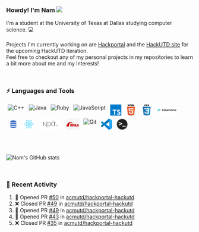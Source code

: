### Howdy! I'm Nam <img src="https://raw.githubusercontent.com/MartinHeinz/MartinHeinz/master/wave.gif" width="20px">
<!-- 👋 -->
I'm a student at the University of Texas at Dallas studying computer science. :computer:  
<br/>
Projects I'm currently working on are [Hackportal](https://github.com/acmutd/hackportal) and the [HackUTD site](https://github.com/acmutd/hackportal-hackutd) for the upcoming HackUTD iteration.  
Feel free to checkout any of my personal projects in my repositories to learn a bit more about me and my interests!

<br/>

### :zap: Languages and Tools  
<div style="flex">
<img src="https://raw.githubusercontent.com/jmnote/z-icons/master/svg/cpp.svg" alt="C++" height="30" style="vertical-align:top; margin:4px">
<img src="https://raw.githubusercontent.com/jmnote/z-icons/master/svg/java.svg" alt="Java" height="30" style="vertical-align:top; margin:4px">
<img src="https://raw.githubusercontent.com/jmnote/z-icons/master/svg/ruby.svg" alt="Ruby" height="30" style="vertical-align:top; margin:4px">
<img src="https://raw.githubusercontent.com/jmnote/z-icons/master/svg/javascript.svg" alt="JavaScript" height="30" style="vertical-align:top; margin:4px">
<img src="https://raw.githubusercontent.com/github/explore/80688e429a7d4ef2fca1e82350fe8e3517d3494d/topics/typescript/typescript.png" alt="TypeScript" height="30" style="vertical-align:top; margin:4px">
<img src="https://raw.githubusercontent.com/github/explore/80688e429a7d4ef2fca1e82350fe8e3517d3494d/topics/html/html.png" alt="HTML5" height="30" style="vertical-align:top; margin:4px">
<img src="https://raw.githubusercontent.com/github/explore/80688e429a7d4ef2fca1e82350fe8e3517d3494d/topics/css/css.png" alt="CSS" height="30" style="vertical-align:top; margin:4px">
<img src="icons/tailwind.png" alt="TailwindCSS" height="30" style="vertical-align:top; margin:4px">
<img src="https://raw.githubusercontent.com/github/explore/80688e429a7d4ef2fca1e82350fe8e3517d3494d/topics/sql/sql.png" alt="SQL" height="30" style="vertical-align:top; margin:4px">
<img src="https://raw.githubusercontent.com/github/explore/80688e429a7d4ef2fca1e82350fe8e3517d3494d/topics/react/react.png" alt="React" height="30" style="vertical-align:top; margin:4px">
<img src="icons/Nextjs.png" alt="Nextjs" height="30" style="vertical-align:top; margin:4px">
<img src="icons/RubyOnRails.png" alt="RubyOnRails" height="30" style="vertical-align:top; margin:4px">
<img src="https://raw.githubusercontent.com/jmnote/z-icons/master/svg/git.svg" alt="Git" height="30" style="vertical-align:top; margin:4px">
<img src="https://raw.githubusercontent.com/github/explore/80688e429a7d4ef2fca1e82350fe8e3517d3494d/topics/visual-studio-code/visual-studio-code.png" alt="VSCode" height="30" style="vertical-align:top; margin:4px">
<img src="https://raw.githubusercontent.com/github/explore/80688e429a7d4ef2fca1e82350fe8e3517d3494d/topics/terminal/terminal.png" alt="Terminal" height="30" style="vertical-align:top; margin:4px">
</div>

<br/><br/>

![Nam's GitHub stats](https://github-readme-stats.vercel.app/api?username=nam-t24&show_icons=true&theme=dracula&count_private=true&hide=stars)

<br/>

### :cowboy_hat_face: Recent Activity  
<!--START_SECTION:activity-->
1. 💪 Opened PR [#50](https://github.com/acmutd/hackportal-hackutd/pull/50) in [acmutd/hackportal-hackutd](https://github.com/acmutd/hackportal-hackutd)
2. ❌ Closed PR [#49](https://github.com/acmutd/hackportal-hackutd/pull/49) in [acmutd/hackportal-hackutd](https://github.com/acmutd/hackportal-hackutd)
3. 💪 Opened PR [#49](https://github.com/acmutd/hackportal-hackutd/pull/49) in [acmutd/hackportal-hackutd](https://github.com/acmutd/hackportal-hackutd)
4. 💪 Opened PR [#43](https://github.com/acmutd/hackportal-hackutd/pull/43) in [acmutd/hackportal-hackutd](https://github.com/acmutd/hackportal-hackutd)
5. ❌ Closed PR [#35](https://github.com/acmutd/hackportal-hackutd/pull/35) in [acmutd/hackportal-hackutd](https://github.com/acmutd/hackportal-hackutd)
<!--END_SECTION:activity-->

